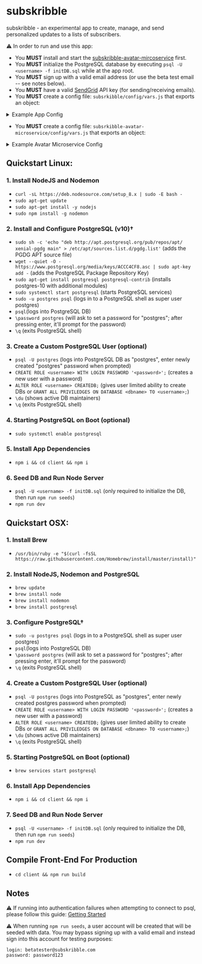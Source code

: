 # subskribble
subskribble - an experimental app to create, manage, and send personalized updates to a lists of subscribers.

⚠️ In order to run and use this app:
- You **MUST** install and start the <a href="https://github.com/mattcarlotta/subskribble-avatar-microservice">subskribble-avatar-mircoservice</a> first.
- You **MUST** initialize the PostgreSQL database by executing `psql -U <username> -f initDB.sql` while at the app root.
- You **MUST** sign up with a valid email address (or use the beta test email -- see notes below).
- You **MUST** have a valid <a href="https://sendgrid.com/">SendGrid</a> API key (for sending/receiving emails).
- You **MUST** create a config file: `subsrkibble/config/vars.js` that exports an object:
<details>
<summary>Example App Config</summary>
<pre><code>
module.exports = {
	"development": {
		cookieKey: "unique_cookie_key",
		database: "postgres_db_name",
		dbport: postgres_db_port,
		dbpassword: "postgres_db_password",
		dbowner: "postgres_db_owner",
		host: "localhost",
		port: 5000,
		portal: "http://localhost:3000/",
		sendgridAPIKey: "sendgrid_api_key",
		url: "http://localhost:5000/",
	},
	"production": {
		cookieKey: "unique_cookie_key",
		database: "postgres_db_name",
		dbport: postgres_db_port,
		dbpassword: "postgres_db_password",
		dbowner: "postgres_db_owner",
		host: "localhost",
		port: 5000,
		portal: "http://project-domain.com",
		sendgridAPIKey: "sendgrid_api_key",
		url: "http://localhost:5000/",
	},
	"staging": {
		cookieKey: "unique_cookie_key",
		database: "postgres_db_name",
		dbport: postgres_db_port,
		dbpassword: "postgres_db_password",
		dbowner: "postgres_db_owner",
		host: "localhost",
		port: 5000,
		portal: "http://staging-domain.com",
		sendgridAPIKey: "sendgrid_api_key",
		url: "http://localhost:5000/",
	},
	"testing": {
		cookieKey: "unique_cookie_key",
		database: "postgres_db_name",
		dbport: postgres_db_port,
		dbpassword: "postgres_db_password",
		dbowner: "postgres_db_owner",
		host: "localhost",
		port: 5000,
		portal: "http://testing-domain.com",
		sendgridAPIKey: "sendgrid_api_key",
		url: "http://localhost:5000/",
	}
}
</code></pre>
</details>


- You **MUST** create a config file: `subsrkibble-avatar-microservice/config/vars.js` that exports an object:
<details>
<summary>Example Avatar Microservice Config</summary>
<pre><code>
module.exports = {
	"development": {
		apiURL: "http://localhost:4000",
		cookieKey: "unique_cookie_key",
		database: "postgres_db_name",
		dbport: postgres_db_port,
		dbpassword: "postgres_db_password",
		dbowner: "postgres_db_owner",
		host: "localhost",
		port: 4000,
		portal: "http://localhost:3000"
	},
	"production": {
		apiURL: "http://avatar.project-domain.com",
		cookieKey: "unique_cookie_key",
		database: "postgres_db_name",
		dbport: postgres_db_port,
		dbpassword: "postgres_db_password",
		dbowner: "postgres_db_owner",
		host: "localhost",
		port: 4000,
		portal: "http://localhost:3000"
	},
	"staging": {
		apiURL: "http://avatar.staging-domain.com",
		cookieKey: "unique_cookie_key",
		database: "postgres_db_name",
		dbport: postgres_db_port,
		dbpassword: "postgres_db_password",
		dbowner: "postgres_db_owner",
		host: "localhost",
		port: 4000,
		portal: "http://staging-domain.com"
	},
	"testing": {
		apiURL: "http://avatar.testing-domain.com",
		cookieKey: "unique_cookie_key",
		database: "postgres_db_name",
		dbport: postgres_db_port,
		dbpassword: "postgres_db_password",
		dbowner: "postgres_db_owner",
		host: "localhost",
		port: 4000,
		portal: "http://testing-domain.com"
	}
}
</code></pre>
</details>

## Quickstart Linux:

### 1. Install NodeJS and Nodemon

- `curl -sL https://deb.nodesource.com/setup_8.x | sudo -E bash -`
- `sudo apt-get update`
- `sudo apt-get install -y nodejs`
- `sudo npm install -g nodemon`

### 2. Install and Configure PostgreSQL (v10)†
- `sudo sh -c 'echo "deb http://apt.postgresql.org/pub/repos/apt/ xenial-pgdg main" > /etc/apt/sources.list.d/pgdg.list'` (adds the PGDG APT source file)
- `wget --quiet -O - https://www.postgresql.org/media/keys/ACCC4CF8.asc | sudo apt-key add -` (adds the PostgreSQL Package Repository Key)
- `sudo apt-get install postgresql postgresql-contrib` (installs postgres-10 with additional modules)
- `sudo systemctl start postgresql` (starts PostgreSQL services)
- `sudo -u postgres psql` (logs in to a PostgreSQL shell as super user postgres)
- `psql`(logs into PostgreSQL DB)
- `\password postgres` (will ask to set a password for "postgres"; after pressing enter, it'll prompt for the password)
- `\q` (exits PostgreSQL shell)

### 3. Create a Custom PostgreSQL User (optional)
- `psql -U postgres` (logs into PostgreSQL DB as "postgres", enter newly created "postgres" password when prompted)
- `CREATE ROLE <username> WITH LOGIN PASSWORD '<password>';` (creates a new user with a password)
- `ALTER ROLE <username> CREATEDB;` (gives user limited ability to create DBs or `GRANT ALL PRIVILEDGES ON DATABASE <dbname> TO <username>;`)
- `\du` (shows active DB maintainers)
- `\q` (exits PostgreSQL shell)

### 4. Starting PostgreSQL on Boot (optional)
- `sudo systemctl enable postgresql`

### 5. Install App Dependencies

- `npm i && cd client && npm i`

### 6. Seed DB and Run Node Server
- `psql -U <username> -f initDB.sql` (only required to initialize the DB, then run `npm run seeds`)
- `npm run dev`



## Quickstart OSX:

### 1. Install Brew

- `/usr/bin/ruby -e "$(curl -fsSL https://raw.githubusercontent.com/Homebrew/install/master/install)"`

### 2. Install NodeJS, Nodemon and PostgreSQL

- `brew update`
- `brew install node`
- `brew install nodemon`
- `brew install postgresql`

### 3. Configure PostgreSQL†
- `sudo -u postgres psql` (logs in to a PostgreSQL shell as super user postgres)
- `psql`(logs into PostgreSQL DB)
- `\password postgres` (will ask to set a password for "postgres"; after pressing enter, it'll prompt for the password)
- `\q` (exits PostgreSQL shell)

### 4. Create a Custom PostgreSQL User (optional)
- `psql -U postgres` (logs into PostgreSQL as "postgres", enter newly created postgres password when prompted)
- `CREATE ROLE <username> WITH LOGIN PASSWORD '<password>';` (creates a new user with a password)
- `ALTER ROLE <username> CREATEDB;` (gives user limited ability to create DBs or `GRANT ALL PRIVILEDGES ON DATABASE <dbname> TO <username>;`)
- `\du` (shows active DB maintainers)
- `\q` (exits PostgreSQL shell)

### 5. Starting PostgreSQL on Boot (optional)
- `brew services start postgresql`

### 6. Install App Dependencies

- `npm i && cd client && npm i`

### 7. Seed DB and Run Node Server
- `psql -U <username> -f initDB.sql` (only required to initialize the DB, then run `npm run seeds`)
- `npm run dev`


## Compile Front-End For Production

- `cd client && npm run build`

## Notes
⚠️ If running into authentication failures when attempting to connect to psql, please follow this guide: <a href="https://connect.boundlessgeo.com/docs/suite/4.8/dataadmin/pgGettingStarted/firstconnect.html">Getting Started</a>

⚠️ When running `npm run seeds`, a user account will be created that will be seeded with data. You may bypass signing up with a valid email and instead sign into this account for testing purposes:
```
login: betatester@subskribble.com
password: password123
```
